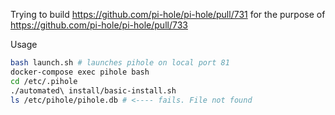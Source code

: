 Trying to build https://github.com/pi-hole/pi-hole/pull/731 for the purpose of https://github.com/pi-hole/pi-hole/pull/733

Usage
```bash
bash launch.sh # launches pihole on local port 81
docker-compose exec pihole bash
cd /etc/.pihole
./automated\ install/basic-install.sh
ls /etc/pihole/pihole.db # <---- fails. File not found
```
